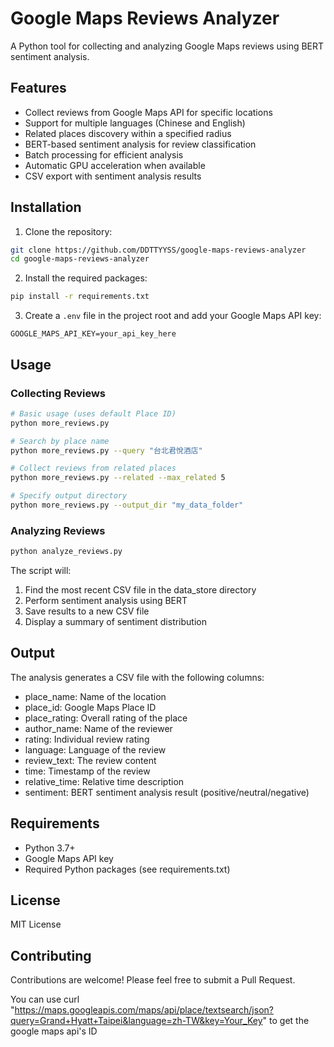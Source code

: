 # Google Maps Reviews Analyzer

A Python tool for collecting and analyzing Google Maps reviews using BERT sentiment analysis.

## Features

- Collect reviews from Google Maps API for specific locations
- Support for multiple languages (Chinese and English)
- Related places discovery within a specified radius
- BERT-based sentiment analysis for review classification
- Batch processing for efficient analysis
- Automatic GPU acceleration when available
- CSV export with sentiment analysis results

## Installation

1. Clone the repository:
```bash
git clone https://github.com/DDTTYYSS/google-maps-reviews-analyzer
cd google-maps-reviews-analyzer
```

2. Install the required packages:
```bash
pip install -r requirements.txt
```

3. Create a `.env` file in the project root and add your Google Maps API key:
```
GOOGLE_MAPS_API_KEY=your_api_key_here
```

## Usage

### Collecting Reviews

```bash
# Basic usage (uses default Place ID)
python more_reviews.py

# Search by place name
python more_reviews.py --query "台北君悅酒店"

# Collect reviews from related places
python more_reviews.py --related --max_related 5

# Specify output directory
python more_reviews.py --output_dir "my_data_folder"
```

### Analyzing Reviews

```bash
python analyze_reviews.py
```

The script will:
1. Find the most recent CSV file in the data_store directory
2. Perform sentiment analysis using BERT
3. Save results to a new CSV file
4. Display a summary of sentiment distribution

## Output

The analysis generates a CSV file with the following columns:
- place_name: Name of the location
- place_id: Google Maps Place ID
- place_rating: Overall rating of the place
- author_name: Name of the reviewer
- rating: Individual review rating
- language: Language of the review
- review_text: The review content
- time: Timestamp of the review
- relative_time: Relative time description
- sentiment: BERT sentiment analysis result (positive/neutral/negative)

## Requirements

- Python 3.7+
- Google Maps API key
- Required Python packages (see requirements.txt)

## License

MIT License

## Contributing

Contributions are welcome! Please feel free to submit a Pull Request. 

You can use 
curl "https://maps.googleapis.com/maps/api/place/textsearch/json?query=Grand+Hyatt+Taipei&language=zh-TW&key=Your_Key"
to get the google maps api's ID